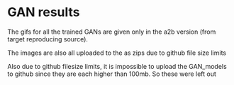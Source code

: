 # GAN results

The gifs for all the trained GANs are given only in the a2b version (from target reproducing source).

The images are also all uploaded to the as zips due to github file size limits

Also due to github filesize limits, it is impossible to upload the GAN_models to github since they are each higher than 100mb. So these were left out
